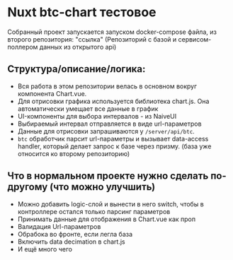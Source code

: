 # Nuxt btc-chart тестовое

Собранный проект запускается запуском docker-compose файла, из второго репозитория: "ссылка" (Репозиторий с базой и сервисом-поллером данных из открытого api)

## Структура/описание/логика:

-   Вся работа в этом репозитории велась в основном вокруг компонента Chart.vue.
-   Для отрисовки графика используется библиотека chart.js. Она автоматически умещает все данные в график
-   UI-компоненты для выбора интервалов - из NaiveUI
-   Выбираемый интервал отправляется в виде url-параметров
-   Данные для отрисовки запрашиваются у `/server/api/btc`. 
-   `btc` обработчик парсит url-параметры и вызывает data-access handler, который делает запрос к базе через призму. (база уже относится ко второму репозиторию)

## Что в нормальном проекте нужно сделать по-другому (что можно улучшить)

-   Можно добавить logic-слой и вынести в него switch, чтобы в контроллере остался только парсинг параметров
-   Принимать данные для отображения в Chart.vue как проп
-   Валидация Url-параметров
-   Обрабока во фронте, если легла база
-   Включить data decimation в chart.js
-   И ещё много чего
